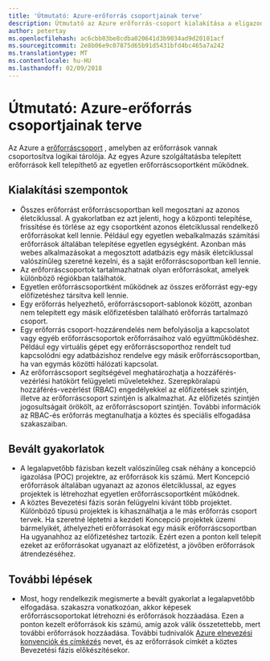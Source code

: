 ```yaml
---
title: 'Útmutató: Azure-erőforrás csoportjainak terve'
description: Útmutató az Azure erőforrás-csoport kialakítása a eligazodást felhő bevezetési stratégia részeként
author: petertay
ms.openlocfilehash: ac6cbb03be8cdba020641d3b9034ad9d20101acf
ms.sourcegitcommit: 2e8b06e9c07875d65b91d5431bfd4bc465a7a242
ms.translationtype: MT
ms.contentlocale: hu-HU
ms.lasthandoff: 02/09/2018
---
```

# <a name="guidance-azure-resource-group-design"></a>Útmutató: Azure-erőforrás csoportjainak terve

Az Azure a [erőforráscsoport](https://docs.microsoft.com/azure/azure-resource-manager/resource-group-overview#resource-groups) , amelyben az erőforrások vannak csoportosítva logikai tárolója. Az egyes Azure szolgáltatásba telepített erőforrások kell telepíthető az egyetlen erőforráscsoportként működnek.

## <a name="design-considerations"></a>Kialakítási szempontok

- Összes erőforrást erőforráscsoportban kell megosztani az azonos életciklussal. A gyakorlatban ez azt jelenti, hogy a központi telepítése, frissítése és törlése az egy csoportként azonos életciklussal rendelkező erőforrásokat kell lennie. Például egy egyetlen webalkalmazás számítási erőforrások általában telepítése egyetlen egységként. Azonban más webes alkalmazásokat a megosztott adatbázis egy másik életciklussal valószínűleg szeretné kezelni, és a saját erőforráscsoportban kell lennie.
- Az erőforráscsoportok tartalmazhatnak olyan erőforrásokat, amelyek különböző régiókban találhatók.
- Egyetlen erőforráscsoportként működnek az összes erőforrást egy-egy előfizetéshez társítva kell lennie. 
- Egy erőforrás helyezhető, erőforráscsoport-sablonok között, azonban nem telepített egy másik előfizetésben található erőforrás tartalmazó csoport.
- Egy erőforrás csoport-hozzárendelés nem befolyásolja a kapcsolatot vagy egyéb erőforráscsoportok erőforrásaihoz való együttműködéshez. Például egy virtuális gépet egy erőforráscsoporthoz rendelt tud kapcsolódni egy adatbázishoz rendelve egy másik erőforráscsoportban, ha van egymás közötti hálózati kapcsolat.
- Az erőforráscsoport segítségével meghatározhatja a hozzáférés-vezérlési hatókört felügyeleti műveletekhez. Szerepköralapú hozzáférés-vezérlést (RBAC) engedélyekkel az előfizetések szintjén, illetve az erőforráscsoport szintjén is alkalmazhat. Az előfizetés szintjén jogosultságait örökölt, az erőforráscsoport szintjén. További információk az RBAC-és erőforrás megtanulhatja a köztes és speciális elfogadása szakaszaiban.

## <a name="proven-practices"></a>Bevált gyakorlatok

- A legalapvetőbb fázisban kezelt valószínűleg csak néhány a koncepció igazolása (POC) projektre, az erőforrások kis számú. Mert Koncepció erőforrások általában ugyanazt az azonos életciklussal, az egyes projektek is létrehozhat egyetlen erőforráscsoportként működnek.
- A köztes Bevezetési fázis során felügyelni kívánt több projektet. Különböző típusú projektek is kihasználhatja a le más erőforrás csoport tervek. Ha szeretné léptetni a kezdeti Koncepció projektek üzemi bármelyikét, áthelyezheti erőforrásokat egy másik erőforráscsoportban Ha ugyanahhoz az előfizetéshez tartozik. Ezért ezen a ponton kell telepít ezeket az erőforrásokat ugyanazt az előfizetést, a jövőben erőforrások átrendezéséhez.

## <a name="next-steps"></a>További lépések

* Most, hogy rendelkezik megismerte a bevált gyakorlat a legalapvetőbb elfogadása. szakaszra vonatkozóan, akkor képesek erőforráscsoportokat létrehozni és erőforrások hozzáadása. Ezen a ponton kezelt erőforrások kis számú, amíg azok válik összetettebb, mert további erőforrások hozzáadása. További tudnivalók [Azure elnevezési konvenciók és címkézés](/azure/architecture/best-practices/naming-conventions?toc=/azure/architecture/cloud-adoption-guide/toc.json) nevet, és az erőforrások címkét a köztes Bevezetési fázis előkészítésekor.
